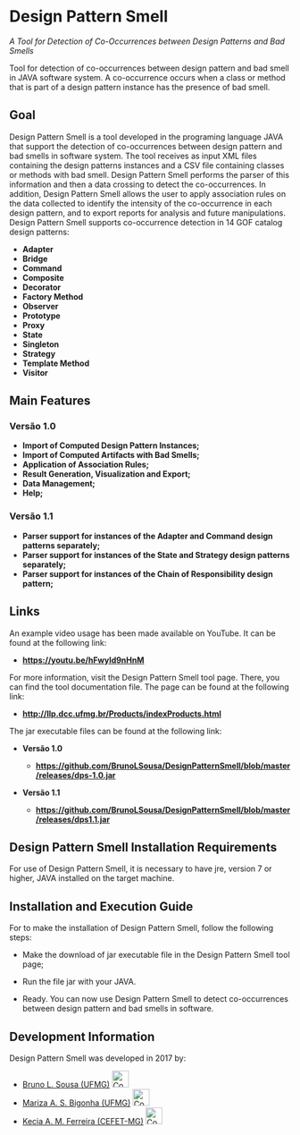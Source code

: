 # Design Pattern Smell

*A Tool for Detection of Co-Occurrences between Design Patterns and Bad Smells*

Tool for detection of co-occurrences between design pattern and bad smell in JAVA software system. A co-occurrence occurs when a 
class or method that is part of a design pattern instance has the presence of bad smell.

## Goal

Design Pattern Smell is a tool developed in the programing language JAVA that support the detection of co-occurrences between design 
pattern and bad smells in software system. The tool receives as input XML files containing the design patterns instances and a CSV 
file containing classes or methods with bad smell. Design Pattern Smell performs the parser of this information and then a data 
crossing to detect the co-occurrences. In addition, Design Pattern Smell allows the user to apply association rules on the data 
collected to identify the intensity of the co-occurrence in each design pattern, and to export reports for analysis and future 
manipulations. Design Pattern Smell supports co-occurrence detection in 14 GOF catalog design patterns:
  - **Adapter**
  - **Bridge**
  - **Command**
  - **Composite**
  - **Decorator**
  - **Factory Method**
  - **Observer**
  - **Prototype**
  - **Proxy**
  - **State**
  - **Singleton**
  - **Strategy**
  - **Template Method**
  - **Visitor**

## Main Features

### Versão 1.0
- **Import of Computed Design Pattern Instances;**
- **Import of Computed Artifacts with Bad Smells;**
- **Application of Association Rules;**
- **Result Generation, Visualization and Export;**
- **Data Management;**
- **Help;**

### Versão 1.1
- **Parser support for instances of the Adapter and Command design patterns separately;**
- **Parser support for instances of the State and Strategy design patterns separately;**
- **Parser support for instances of the Chain of Responsibility design pattern;**

## Links

An example video usage has been made available on YouTube. It can be found at the following link:
- **https://youtu.be/hFwyId9nHnM**

For more information, visit the Design Pattern Smell tool page. There, you can find the tool documentation file. The page can be found at the following link:
- **http://llp.dcc.ufmg.br/Products/indexProducts.html**

The jar executable files can be found at the following link:

- **Versão 1.0**
  - **https://github.com/BrunoLSousa/DesignPatternSmell/blob/master/releases/dps-1.0.jar**

- **Versão 1.1**
  - **https://github.com/BrunoLSousa/DesignPatternSmell/blob/master/releases/dps1.1.jar**

## Design Pattern Smell Installation Requirements

For use of Design Pattern Smell, it is necessary to have jre, version 7 or higher, JAVA installed on the target machine.

## Installation and Execution Guide

For to make the installation of Design Pattern Smell, follow the following steps:

* Make the download of jar executable file in the Design Pattern Smell tool page;

* Run the file jar with your JAVA.

* Ready. You can now use Design Pattern Smell to detect co-occurrences between design pattern and bad smells in software.

## Development Information

Design Pattern Smell was developed in 2017 by:
  - <a href="https://homepages.dcc.ufmg.br/~bruno.luan.sousa/">Bruno L. Sousa (UFMG)</a> <a href="mailto:bruno.luan.sousa@gmail.com"> <img src="http://partitoccitan.org/wp-content/uploads/2015/02/699049-icon-6-mail-envelope-closed-128.png" width="30px" height="30px" alt="Contact" /> </a>
  - <a href="https://homepages.dcc.ufmg.br/~mariza/">Mariza A. S. Bigonha (UFMG)</a> <a href="mailto:mariza@dcc.ufmg.br"> <img src="http://partitoccitan.org/wp-content/uploads/2015/02/699049-icon-6-mail-envelope-closed-128.png" width="30px" height="30px" alt="Contact" /> </a>
  - <a href="https://homepages.dcc.ufmg.br/~kecia/">Kecia A. M. Ferreira (CEFET-MG)</a> <a href="mailto:kecia@decom.cefetmg.br"> <img src="http://partitoccitan.org/wp-content/uploads/2015/02/699049-icon-6-mail-envelope-closed-128.png" width="30px" height="30px" alt="Contact" /> </a>
